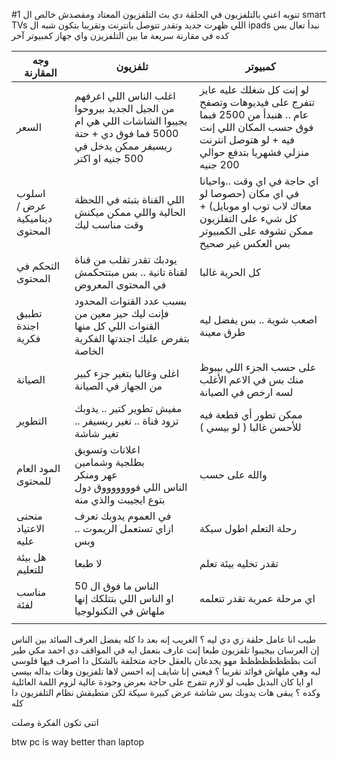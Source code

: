 #1
تنويه اعني بالتلفزيون في الحلقة دي بث التلفزيون المعتاد ومقصدش خالص ال 
smart TVs 
اللي ظهرت جديد وتقدر تتوصل بانترنت وتقريبا بتكون شبه ال
ipads
نبدأ
تعال بس كده في مقارنة سريعة ما بين التلفزيزن واي جهاز كمبيوتر آخر

| وجه المقارنة | تلفزيون | كمبيوتر |
| ---- | ---- | ---- |
| السعر | اغلب الناس اللي اعرفهم من الجيل الجديد بيروحوا يجيبوا الشاشات اللي هي ام 5000 فما فوق دي + حتة ريسيفر ممكن يدخل في 500 جنيه او اكتر | لو إنت كل شغلك عليه عايز تتفرج على فيديوهات وتصفح عام .. هنبدأ من 2500 فبما فوق حسب المكان اللي إنت فيه + لو هتوصل انترنت منزلي فشهريا بتدفع حوالي 200 جنيه |
| اسلوب عرض / ديناميكية المحتوى | اللي القناة بتبثه في اللحظة الحالية واللي ممكن ميكنش وقت مناسب ليك | اي حاجة في اي وقت ..واحيانا في اي مكان (حصوصا لو معاك لاب توب او موبايل) + كل شيء على التفلزيون ممكن تشوفه على الكمبيوتر بس العكس غير صحيح |
| التحكم في المحتوى | يودبك تقدر تقلب من قناة لقناة تانية .. بس مبتتحكمش في المحتوى المعروض | كل الحرية غالبا |
| تطبيق اجندة فكرية | بسبب عدد القنوات المحدود فإنت ليك حيز معين من القنوات اللي كل منها بتفرض عليك اجندتها الفكرية الخاصة | اصعب شوية .. بس يفضل ليه طرق معينة |
| الصيانة | اغلى وغالبا بتغير جزء كبير من الجهاز في الصيانة | على حسب الجزء اللي بيبوظ منك بس في الاعم الأغلب لسه ارخص في الصيانة |
| التطوير | مفيش تطوير كتير .. يدوبك تزود قناة .. تغير ريسيفر .. تغير شاشة | ممكن تطور أي قطعة فيه للأحسن غالبا ( لو بيسي ) |
| المود العام للمحتوى | اعلانات وتسويق<br>بطلجية وشمامين<br>عهر ومنكر<br>الناس اللي فوووووووق دول بتوع ايجيبت والذي منه | والله على حسب |
| منحنى الاعتياد عليه | في العموم يدوبك تعرف ازاي تستعمل الريموت .. وبس | رحلة التعلم اطول سيكة |
| هل بيئة للتعليم | لا طبعا | تقدر تخليه بيئة تعلم |
| مناسب لفئة | الناس ما فوق ال 50<br>او الناس اللي بتتلكك إنها ملهاش في التكنولوجيا | اي مرحلة عمرية تقدر تتعلمه |
|  |  |  |
طيب انا عامل حلقة زي دي ليه ؟
الغريب إنه بعد دا كله
يفضل العرف السائد بين الناس إن العرسان بيجيبوا تلفزيون
طبعا إنت عارف بنعمل ايه في المواقف دي
احمد مكي طير انت بظظظظظظظظ
مهو يجدعان بالعقل
حاجة متخلفة بالشكل دا اصرف فيها فلوسي ليه
وهي ملهاش فوائد تقريبا ؟
فيعني إنا شايف إنه احسن
 لاها تلفزيون وهات بداله بيسي او ايا كان البديل
طيب لو لازم تتفرج على حاجة بعرض وجودة عالية لزوم اللمة العائلية وكده ؟
يبقى هات يدوبك بس شاشة عرض كبيرة سيكة
لكن متطبقش نظام التلفزيون دا كله

اتنى تكون الفكرة وصلت


btw pc is way better than laptop